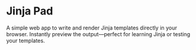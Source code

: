 # Jinja Pad
A simple web app to write and render Jinja templates directly in your browser. Instantly preview the output—perfect for learning Jinja or testing your templates.

